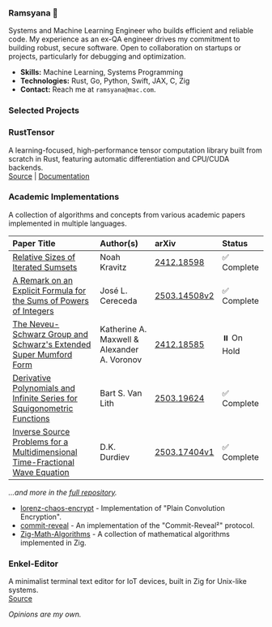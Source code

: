 ### Ramsyana 👋

Systems and Machine Learning Engineer who builds efficient and reliable code. My experience as an ex-QA engineer drives my commitment to building robust, secure software. Open to collaboration on startups or projects, particularly for debugging and optimization. 

- **Skills:** Machine Learning, Systems Programming
- **Technologies:** Rust, Go, Python, Swift, JAX, C, Zig
- **Contact:** Reach me at `ramsyana@mac.com`.


### Selected Projects

### RustTensor
A learning-focused, high-performance tensor computation library built from scratch in Rust, featuring automatic differentiation and CPU/CUDA backends.  
[Source](https://github.com/ramsyana/RustTensor) | [Documentation](https://deepwiki.com/ramsyana/RustTensor)

### Academic Implementations
A collection of algorithms and concepts from various academic papers implemented in multiple languages.

| Paper Title | Author(s) | arXiv | Status |
|:------------|:----------|:------|:--------|
| [Relative Sizes of Iterated Sumsets](https://github.com/ramsyana/Math-Papers-with-Code/blob/main/papers/iterated-sumsets/) | Noah Kravitz | [2412.18598](https://arxiv.org/pdf/2412.18598) | ✅ Complete |
| [A Remark on an Explicit Formula for the Sums of Powers of Integers](https://github.com/ramsyana/Math-Papers-with-Code/blob/main/papers/stirling-numbers-power-sums/) | José L. Cereceda | [2503.14508v2](https://arxiv.org/pdf/2503.14508v2) | ✅ Complete |
| [The Neveu-Schwarz Group and Schwarz's Extended Super Mumford Form](https://github.com/ramsyana/Math-Papers-with-Code/blob/main/papers/super-mumford/) | Katherine A. Maxwell & Alexander A. Voronov | [2412.18585](https://arxiv.org/pdf/2412.18585) | ⏸️ On Hold |
| [Derivative Polynomials and Infinite Series for Squigonometric Functions](https://github.com/ramsyana/Math-Papers-with-Code/blob/main/papers/squigonometry/) | Bart S. Van Lith | [2503.19624](https://arxiv.org/abs/2503.19624) | ✅ Complete |
| [Inverse Source Problems for a Multidimensional Time-Fractional Wave Equation](https://github.com/ramsyana/Math-Papers-with-Code/blob/main/papers/frac-wave-inverse-problems/) | D.K. Durdiev | [2503.17404v1](https://arxiv.org/abs/2503.17404v1) | ✅ Complete |



*...and more in the [full repository](https://github.com/ramsyana/Math-Papers-with-Code).*


- [lorenz-chaos-encrypt](https://github.com/ramsyana/lorenz-chaos-encrypt) - Implementation of "Plain Convolution Encryption".
- [commit-reveal](https://github.com/ramsyana/commit-reveal) - An implementation of the "Commit-Reveal²" protocol.
- [Zig-Math-Algorithms](https://github.com/ramsyana/Zig-Math-Algorithms) - A collection of mathematical algorithms implemented in Zig.

### Enkel-Editor
A minimalist terminal text editor for IoT devices, built in Zig for Unix-like systems.  
[Source](https://github.com/ramsyana/Enkel-Editor)



*Opinions are my own.*
